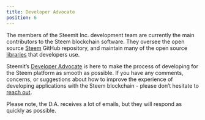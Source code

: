 ```yaml
---
title: Developer Advocate
position: 6
---
```


The members of the Steemit Inc. development team are currently the main contributors to the Steem blockchain software. They oversee the open source [Steem](https://github.com/steemit/steem) GitHub repository, and maintain many of the open source [libraries](https://github.com/steemit) that developers use.

Steemit’s [Developer Advocate](mailto:da@steemit.com) is here to make the process of developing for the Steem platform as smooth as possible. If you have any comments, concerns, or suggestions about how to improve the experience of developing applications with the Steem blockchain - please don’t hesitate to [reach out](mailto:da@steemit.com). 

Please note, the D.A. receives a lot of emails, but they will respond as quickly as possible.
  

